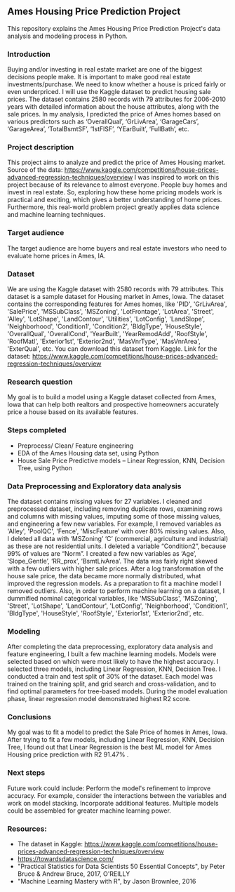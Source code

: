 ## Ames Housing Price Prediction Project
This repository explains the Ames Housing Price Prediction Project's data analysis and modeling process in Python.

### Introduction
Buying and/or investing in real estate market are one of the biggest decisions people make. It is important to make good real estate investments/purchase. We need to know whether a house is priced fairly or even underpriced. 
I will use the Kaggle dataset to predict housing sale prices. The dataset contains 2580 records with 79 attributes for 2006-2010 years with detailed information about the house attributes, along with the sale prices. In my analysis, I predicted the price of Ames homes based on various predictors such as ‘OverallQual’, ‘GrLivArea’, ‘GarageCars’, ‘GarageArea’, ‘TotalBsmtSF’, ‘1stFlSF’, ‘YEarBuilt’, ‘FullBath’, etc.

### Project description
This project aims to analyze and predict the price of Ames Housing market.
Source of the data: https://www.kaggle.com/competitions/house-prices-advanced-regression-techniques/overview
I was inspired to work on this project because of its relevance to almost everyone. People buy homes and invest in real estate. So, exploring how these home pricing models work is practical and exciting, which gives a better understanding of home prices. Furthermore, this real-world problem project greatly applies data science and machine learning techniques.

### Target audience
The target audience are home buyers and real estate investors who need to evaluate home prices in Ames, IA.

### Dataset
We are using the Kaggle dataset with 2580 records with 79 attributes. This dataset is a sample dataset for Housing market in Ames, Iowa. The dataset contains the corresponding features for Ames homes, like 'PID', 'GrLivArea', 'SalePrice', 'MSSubClass', 'MSZoning', 'LotFrontage', 'LotArea', 'Street', 'Alley', 'LotShape', 'LandContour', 'Utilities', 'LotConfig', 'LandSlope', 'Neighborhood', 'Condition1', 'Condition2', 'BldgType', 'HouseStyle', 'OverallQual', 'OverallCond', 'YearBuilt', 'YearRemodAdd', 'RoofStyle', 'RoofMatl', 'Exterior1st', 'Exterior2nd', 'MasVnrType', 'MasVnrArea', 'ExterQual', etc.
You can download this dataset from Kaggle. Link for the dataset: https://www.kaggle.com/competitions/house-prices-advanced-regression-techniques/overview

### Research question
My goal is to build a model using a Kaggle dataset collected from Ames, Iowa that can help both realtors and prospective homeowners accurately price a house based on its available features.

### Steps completed
- Preprocess/ Clean/ Feature engineering
- EDA of the Ames Housing data set, using Python
- House Sale Price Predictive models – Linear Regression, KNN, Decision Tree, using Python

### Data Preprocessing and Exploratory data analysis 
The dataset contains missing values for 27 variables. I cleaned and preprocessed dataset, including removing duplicate rows, examining rows and columns with missing values, imputing some of those missing values, and engineering a few new variables. For example, I removed variables as 'Alley', 'PoolQC', 'Fence', 'MiscFeature’ with over 80% missing values. Also, I deleted all data with ‘MSZoning’ ‘C’ (commercial, agriculture and industrial) as these are not residential units. I deleted a variable “Condition2”, because 99% of values are “Norm”. I created a few new variables as ‘Age’, ‘Slope_Gentle’, ‘RR_prox’, ‘BsmtLivArea’. 
The data was fairly right skewed with a few outliers with higher sale prices.  After a log transformation of the house sale price, the data became more normally distributed, what improved the regression models. 
As a preparation to fit a machine model I removed outliers. Also, in order to perform machine learning on a dataset, I dummified nominal categorical variables, like 'MSSubClass', 'MSZoning', 'Street', 'LotShape', 'LandContour', 'LotConfig', 'Neighborhood', 'Condition1', 'BldgType', 'HouseStyle', 'RoofStyle', 'Exterior1st', 'Exterior2nd', etc.


### Modeling
After completing the data preprocessing, exploratory data analysis and feature engineering, I built a few machine learning models. Models were selected based on which were most likely to have the highest accuracy. I selected three models, including Linear Regression, KNN, Decision Tree. I conducted a train and test split of 30% of the dataset. Each model was trained on the training split, and grid search and cross-validation, and to find optimal parameters for tree-based models. 
During the model evaluation phase, linear regression model demonstrated highest R2 score.

### Conclusions
My goal was to fit a model to predict the Sale Price of homes in Ames, Iowa. After trying to fit a few models, including Linear Regression, KNN, Decision Tree, I found out that 
Linear Regression is the best ML model for Ames Housing price prediction with R2 91.47% . 

### Next steps 
Future work could include:
Perform the model's refinement to improve accuracy. For example, consider the interactions between the variables and work on model stacking.
Incorporate additional features.
Multiple models could be assembled for greater machine learning power.

### Resources:
- The dataset in Kaggle: https://www.kaggle.com/competitions/house-prices-advanced-regression-techniques/overview
- https://towardsdatascience.com/
- "Practical Statistics for Data Scientists 50 Essential Concepts", by Peter Bruce & Andrew Bruce, 2017, O'REILLY
- "Machine Learning Mastery with R", by Jason Brownlee, 2016
